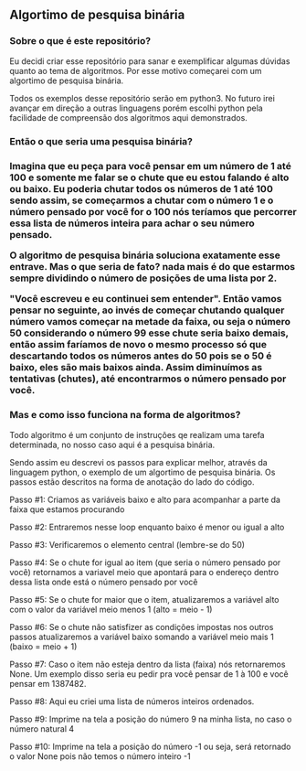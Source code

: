 <h2>Algortimo de pesquisa binária</h2>

<h3>Sobre o que é este repositório?</h3>
<p>
Eu decidi criar esse repositório para sanar e exemplificar algumas dúvidas quanto ao tema de algoritmos. Por esse motivo começarei com um algortimo de pesquisa binária.
</p>
<p>
Todos os exemplos desse repositório serão em python3. No futuro irei avançar em direção a outras linguagens porém escolhi python pela facilidade de compreensão dos algoritmos aqui demonstrados.
</p>

<h3>Então o que seria uma pesquisa binária?<h3>
<p>
Imagina que eu peça para você pensar em um número de 1 até 100 e somente me falar se o chute que eu estou falando é alto ou baixo. Eu poderia chutar todos os números de 1 até 100 sendo assim, se começarmos a chutar com o número 1 e o número pensado por você for o 100 nós teríamos que percorrer essa lista de números inteira para achar o seu número pensado.
</p>
<p>
O algoritmo de pesquisa binária soluciona exatamente esse entrave. Mas o que seria de fato? nada mais é do que estarmos sempre dividindo o número de posições de uma lista por 2.
</p>
<p>
"Você escreveu e eu continuei sem entender". Então vamos pensar no seguinte, ao invés de começar chutando qualquer número vamos começar na metade da faixa, ou seja o número 50 considerando o número 99 esse chute seria baixo demais, então assim faríamos de novo o mesmo processo só que descartando todos os números antes do 50 pois se o 50 é baixo, eles são mais baixos ainda. Assim diminuímos as tentativas (chutes), até encontrarmos o número pensado por você.
</p>

<h3>Mas e como isso funciona na forma de algoritmos?</h3>
<p>
Todo algoritmo é um conjunto de instruções qe realizam uma tarefa determinada, no nosso caso aqui é a pesquisa binária.
</p>
<p>
Sendo assim eu descrevi os passos para explicar melhor, através da linguagem python, o exemplo de um algortimo de pesquisa binária. Os passos estão descritos na forma de anotação do lado do código.
</p>
<p>
Passo #1:
    Criamos as variáveis baixo e alto para acompanhar a parte da faixa que estamos procurando
</p>
<p>
Passo #2:
    Entraremos nesse loop enquanto baixo é menor ou igual a alto
</p>
<p>
Passo #3:
    Verificaremos o elemento central (lembre-se do 50)
</p>
<p>
Passo #4:
    Se o chute for igual ao item (que seria o número pensado por você) retornamos a variavel meio que apontará para o endereço dentro dessa lista onde está o número pensado por você
</p>
<p>
Passo #5:
    Se o chute for maior que o item, atualizaremos a variável alto com o valor da variável meio menos 1 (alto = meio - 1)
</p>
<p>
Passo #6:
    Se o chute não satisfizer as condições impostas nos outros passos atualizaremos a variável baixo somando a variável meio mais 1 (baixo = meio + 1)
</p>
<p>
Passo #7:
    Caso o item não esteja dentro da lista (faixa) nós retornaremos None. Um exemplo disso seria eu pedir pra você pensar de 1 à 100 e você pensar em 1387482.
</p>
<p>
Passo #8:
    Aqui eu criei uma lista de números inteiros ordenados.
</p>
<p>
Passo #9:
    Imprime na tela a posição do número 9 na minha lista, no caso o número natural 4
</p>
<p>
Passo #10:
    Imprime na tela a posição do número -1 ou seja, será retornado o valor None pois não temos o número inteiro -1
</p>